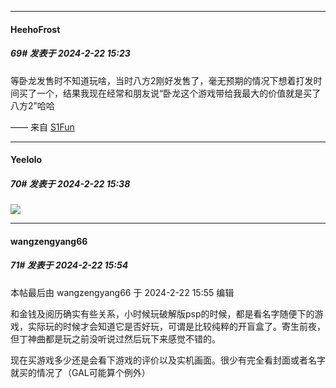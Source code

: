 ﻿
*****

####  HeehoFrost  
##### 69#       发表于 2024-2-22 15:23

等卧龙发售时不知道玩啥，当时八方2刚好发售了，毫无预期的情况下想着打发时间买了一个，结果我现在经常和朋友说“卧龙这个游戏带给我最大的价值就是买了八方2”哈哈

—— 来自 [S1Fun](https://s1fun.koalcat.com)


*****

####  Yeelolo  
##### 70#       发表于 2024-2-22 15:38

<img src="https://static.saraba1st.com/image/smiley/face2017/067.png" referrerpolicy="no-referrer">


*****

####  wangzengyang66  
##### 71#       发表于 2024-2-22 15:54

 本帖最后由 wangzengyang66 于 2024-2-22 15:55 编辑 

和金钱及阅历确实有些关系，小时候玩破解版psp的时候，都是看名字随便下的游戏，实际玩的时候才会知道它是否好玩，可谓是比较纯粹的开盲盒了。寄生前夜，但丁神曲都是玩之前没听说过然后玩下来感觉不错的。

现在买游戏多少还是会看下游戏的评价以及实机画面。很少有完全看封面或者名字就买的情况了（GAL可能算个例外）

